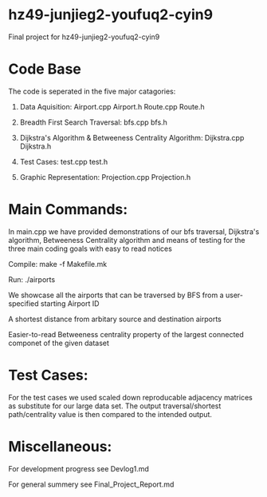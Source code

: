 # hz49-junjieg2-youfuq2-cyin9
Final project for hz49-junjieg2-youfuq2-cyin9

# Code Base

The code is seperated in the five major catagories:
  1. Data Aquisition:
          Airport.cpp Airport.h Route.cpp Route.h
          
  3. Breadth First Search Traversal: 
          bfs.cpp bfs.h
          
  3. Dijkstra's Algorithm & Betweeness Centrality Algorithm:
          Dijkstra.cpp Dijkstra.h
          
  4. Test Cases: 
          test.cpp test.h 

  5. Graphic Representation:
          Projection.cpp Projection.h

# Main Commands:
In main.cpp we have provided demonstrations of our bfs traversal, Dijkstra's algorithm, Betweeness
Centrality algorithm and means of testing for the three main coding goals with easy to read notices 

Compile:  make -f Makefile.mk

Run:            ./airports

We showcase all the airports that can be traversed by BFS from a user-specified starting Airport ID

A shortest distance from arbitary source and destination airports

Easier-to-read Betweeness centrality property of the largest connected componet of the given dataset


# Test Cases:
For the test cases we used scaled down reproducable adjacency matrices as substitute for our large data
set. The output traversal/shortest path/centrality value is then compared to the intended output.

# Miscellaneous:

For development progress see Devlog1.md

For general summery see Final_Project_Report.md
